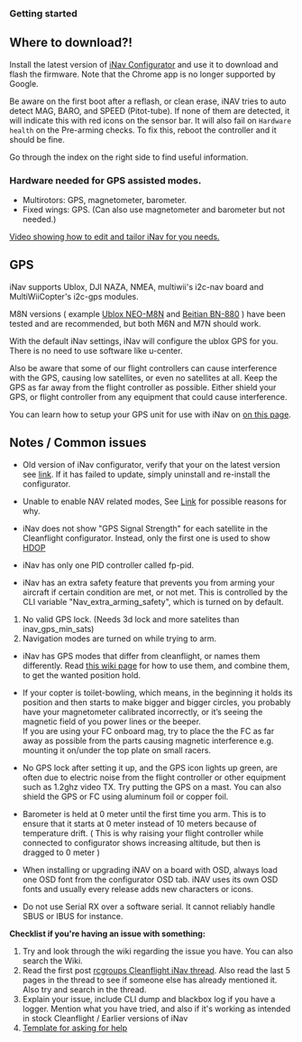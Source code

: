 ### Getting started

## Where to download?!
Install the latest version of [iNav Configurator](https://github.com/iNavFlight/inav-configurator/releases) and use it to download and flash the firmware. Note that the Chrome app is no longer supported by Google.

Be aware on the first boot after a reflash, or clean erase, iNAV tries to auto detect MAG, BARO, and SPEED (Pitot-tube).  If none of them are detected, it will indicate this with red icons on the sensor bar.  It will also fail on `Hardware health` on the Pre-arming checks. To fix this, reboot the controller and it should be fine.

Go through the index on the right side to find useful information.

### Hardware needed for GPS assisted modes.

* Multirotors: GPS, magnetometer, barometer.
* Fixed wings: GPS. (Can also use magnetometer and barometer but not needed.)

[Video showing how to edit and tailor iNav for you needs.](https://youtu.be/n3Z1fOQJAg8)

## GPS
iNav supports Ublox, DJI NAZA, NMEA, multiwii's i2c-nav board and MultiWiiCopter's i2c-gps modules.

M8N versions ( example [Ublox NEO-M8N](https://inavflight.com/shop/s/bg/1005394) and [Beitian BN-880](https://inavflight.com/shop/p/BN880) ) have been tested and are recommended, but both M6N and M7N should work.

With the default iNav settings, iNav will configure the ublox GPS for you. There is no need to use software like u-center.

Also be aware that some of our flight controllers can cause interference with the GPS, causing low satellites, or even no satellites at all. Keep the GPS as far away from the flight controller as possible. Either shield your GPS, or flight controller from any equipment that could cause interference.

You can learn how to setup your GPS unit for use with iNav on [on this page](https://github.com/iNavFlight/inav/wiki/GPS--and-Compass-setup).

## Notes / Common issues

* Old version of iNav configurator, verify that your on the latest version see [link](https://chrome.google.com/webstore/detail/inav-configurator/fmaidjmgkdkpafmbnmigkpdnpdhopgel). If it has failed to update, simply uninstall and re-install the configurator.

* Unable to enable NAV related modes, See [Link](https://github.com/iNavFlight/inav/wiki/Navigation-modes) for possible reasons for why.

* iNav does not show "GPS Signal Strength" for each satellite in the Cleanflight configurator. Instead, only the first one is used to show [HDOP](https://en.wikipedia.org/wiki/Dilution_of_precision_%28GPS%29)

* iNav has only one PID controller called fp-pid.

* iNav has an extra safety feature that prevents you from arming your aircraft if certain condition are met, or not met. This is controlled by the CLI variable "Nav_extra_arming_safety", which is turned on by default.

1. No valid GPS lock. (Needs 3d lock and more satelites than inav_gps_min_sats)
1. Navigation modes are turned on while trying to arm.


* iNav has GPS modes that differ from cleanflight, or names them differently. Read [this wiki page](https://github.com/iNavFlight/inav/wiki/Navigation-modes) for how to use them, and combine them, to get the wanted position hold.

* If your copter is toilet-bowling, which means, in the beginning it holds its position and then starts to make bigger and bigger circles, you probably have your magnetometer calibrated incorrectly, or it’s seeing the magnetic field of you power lines or the beeper.  
If you are using your FC onboard mag, try to place the the FC as far away as possible from the parts causing magnetic interference e.g. mounting it on/under the top plate on small racers.

* No GPS lock after setting it up, and the GPS icon lights up green, are often due to electric noise from the flight controller or other equipment such as 1.2ghz video TX. Try putting the GPS on a mast. You can also shield the GPS or FC using aluminum foil or copper foil.

* Barometer is held at 0 meter until the first time you arm. This is to ensure that it starts at 0 meter instead of 10 meters because of temperature drift. ( This is why raising your flight controller while connected to configurator shows increasing altitude, but then is dragged to 0 meter )

* When installing or upgrading iNAV on a board with OSD, always load one OSD font from the configurator OSD tab. iNAV uses its own OSD fonts and usually every release adds new characters or icons.

* Do not use Serial RX over a software serial. It cannot reliably handle SBUS or IBUS for instance. 

**Checklist if you're having an issue with something:**

1. Try and look through the wiki regarding the issue you have. You can also search the Wiki.
1. Read the first post [rcgroups Cleanflight iNav thread](http://www.rcgroups.com/forums/showthread.php?t=2495732). Also read the last 5 pages in the thread to see if someone else has already mentioned it. Also try and search in the thread.
1. Explain your issue, include CLI dump and blackbox log if you have a logger. Mention what you have tried, and also if it's working as intended in stock Cleanflight / Earlier versions of iNav
1. [Template for asking for help](http://www.rcgroups.com/forums/showpost.php?p=35637535&postcount=7930)